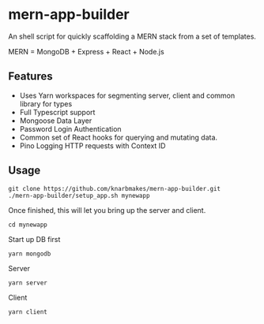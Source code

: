 
# mern-app-builder

An shell script for quickly scaffolding a MERN stack from a set of templates.

MERN = MongoDB + Express + React + Node.js

## Features

- Uses Yarn workspaces for segmenting server, client and common library for types
- Full Typescript support
- Mongoose Data Layer
- Password Login Authentication
- Common set of React hooks for querying and mutating data.
- Pino Logging HTTP requests with Context ID

## Usage

```
git clone https://github.com/knarbmakes/mern-app-builder.git
./mern-app-builder/setup_app.sh mynewapp
```

Once finished, this will let you bring up the server and client.

```
cd mynewapp
```

Start up DB first

```
yarn mongodb
```

Server

```
yarn server
```

Client

```
yarn client
```
